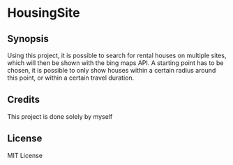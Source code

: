 # HousingSite

## Synopsis

Using this project, it is possible to search for rental houses on multiple sites, which will then be shown with the bing maps API. A starting point has to be chosen, it is possible to only show houses within a certain radius around this point, or within a certain travel duration.

## Credits

This project is done solely by myself

## License

MIT License

